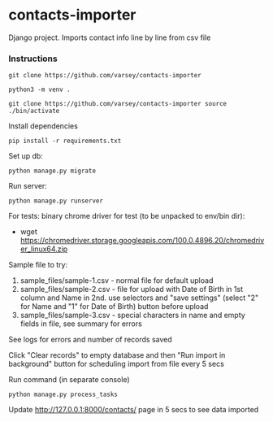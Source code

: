 # contacts-importer
Django project. Imports contact info line by line from csv file

### Instructions


    git clone https://github.com/varsey/contacts-importer

    python3 -m venv .
   
    git clone https://github.com/varsey/contacts-importer source ./bin/activate

Install dependencies

    pip install -r requirements.txt

Set up db:

    python manage.py migrate

Run server:

    python manage.py runserver


For tests: binary chrome driver for test (to be unpacked to env/bin dir):
- wget https://chromedriver.storage.googleapis.com/100.0.4896.20/chromedriver_linux64.zip

Sample file to try:
 1) sample_files/sample-1.csv - normal file for default upload
 2) sample_files/sample-2.csv - file for upload with Date of Birth in 1st column and Name in 2nd.
    use selectors and "save settings" (select "2" for  Name and "1" for Date of Birth) button before upload
 3) sample_files/sample-3.csv - special characters in name and empty fields in file, see summary for errors

See logs for errors and number of records saved

Click "Clear records" to empty database and then "Run import in background" button for scheduling import from file every 5 secs

Run command (in separate console)

    python manage.py process_tasks


Update http://127.0.0.1:8000/contacts/ page in 5 secs to see data imported